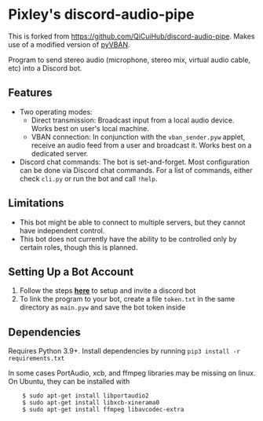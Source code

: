 # Pixley's discord-audio-pipe

This is forked from https://github.com/QiCuiHub/discord-audio-pipe.  Makes use of a modified version of [pyVBAN](https://github.com/TheStaticTurtle/pyVBAN).

Program to send stereo audio (microphone, stereo mix, virtual audio cable, etc) into a Discord bot.

## Features
* Two operating modes:
    * Direct transmission: Broadcast input from a local audio device.  Works best on user's local machine.
    * VBAN connection: In conjunction with the `vban_sender.pyw` applet, receive an audio feed from a user and broadcast it.  Works best on a dedicated server.
* Discord chat commands: The bot is set-and-forget.  Most configuration can be done via Discord chat commands.  For a list of commands, either check `cli.py` or run the bot and call `!help`.

## Limitations
* This bot might be able to connect to multiple servers, but they cannot have independent control.
* This bot does not currently have the ability to be controlled only by certain roles, though this is planned.

## Setting Up a Bot Account
1. Follow the steps [**here**](https://discordpy.readthedocs.io/en/latest/discord.html) to setup and invite a discord bot
2. To link the program to your bot, create a file ``token.txt`` in the same directory as `main.pyw` and save the bot token inside

## Dependencies
Requires Python 3.9+. Install dependencies by running `pip3 install -r requirements.txt`

In some cases PortAudio, xcb, and ffmpeg libraries may be missing on linux. On Ubuntu, they can be installed with
```
    $ sudo apt-get install libportaudio2
    $ sudo apt-get install libxcb-xinerama0
    $ sudo apt-get install ffmpeg libavcodec-extra
```